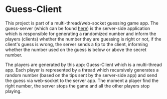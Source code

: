# Guess-Client

This project is part of a multi-thread/web-socket guessing game app. The guess-server (which can be found [here](https://github.com/marcio704/guess-server)) is the server-side application which is responsible for generating a randomized number and inform the players (clients) whether the number they are guessing is right or not, if the client's guess is wrong, the server sends a tip to the client, informing whether the number used on the guess is below or above the secret number.

The players are generated by this app: Guess-Client which is a multi-thread app. Each player is represented by a thread which recursively generates a random number (based on the tips sent by the server-side app) and send the guess via web-socket to the server app. The moment a player find the right number, the server stops the game and all the other players stop playing.

